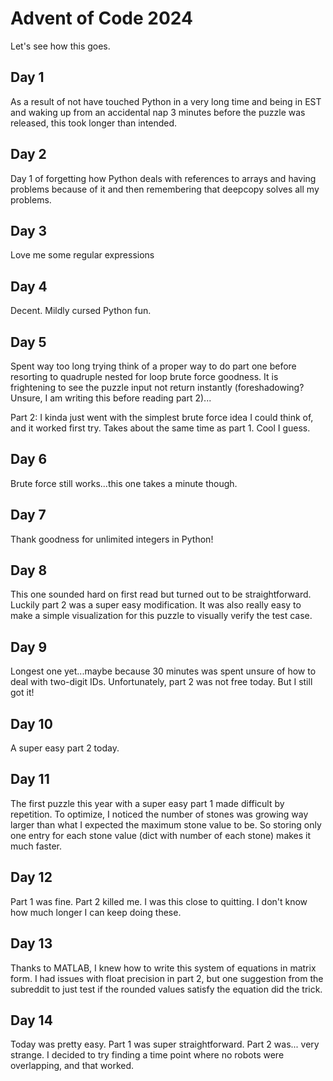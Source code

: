 # Advent of Code 2024

Let's see how this goes.

## Day 1
As a result of not have touched Python in a very long time and being in EST and waking up from an accidental nap 3 minutes before the puzzle was released, this took longer than intended.

## Day 2
Day 1 of forgetting how Python deals with references to arrays and having problems because of it and then remembering that deepcopy solves all my problems.

## Day 3
Love me some regular expressions

## Day 4
Decent. Mildly cursed Python fun.

## Day 5
Spent way too long trying think of a proper way to do part one before resorting to quadruple nested for loop brute force goodness. It is frightening to see the puzzle input not return instantly (foreshadowing? Unsure, I am writing this before reading part 2)...

Part 2: I kinda just went with the simplest brute force idea I could think of, and it worked first try. Takes about the same time as part 1. Cool I guess.

## Day 6
Brute force still works...this one takes a minute though.

## Day 7
Thank goodness for unlimited integers in Python!

## Day 8
This one sounded hard on first read but turned out to be straightforward. Luckily part 2 was a super easy modification. It was also really easy to make a simple visualization for this puzzle to visually verify the test case.

## Day 9
Longest one yet...maybe because 30 minutes was spent unsure of how to deal with two-digit IDs. Unfortunately, part 2 was not free today. But I still got it!

## Day 10
A super easy part 2 today.

## Day 11
The first puzzle this year with a super easy part 1 made difficult by repetition. To optimize, I noticed the number of stones was growing way larger than what I expected the maximum stone value to be. So storing only one entry for each stone value (dict with number of each stone) makes it much faster.

## Day 12
Part 1 was fine. Part 2 killed me. I was this close to quitting. I don't know how much longer I can keep doing these.

## Day 13
Thanks to MATLAB, I knew how to write this system of equations in matrix form. I had issues with float precision in part 2, but one suggestion from the subreddit to just test if the rounded values satisfy the equation did the trick.

## Day 14
Today was pretty easy. Part 1 was super straightforward. Part 2 was... very strange. I decided to try finding a time point where no robots were overlapping, and that worked.